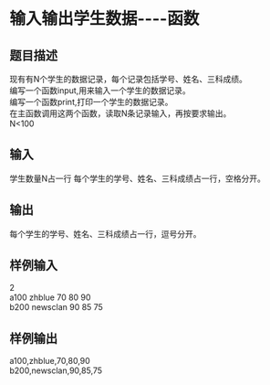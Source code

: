  # 输入输出学生数据----函数  
  
 ## 题目描述  
 现有有N个学生的数据记录，每个记录包括学号、姓名、三科成绩。  
 编写一个函数input,用来输入一个学生的数据记录。  
 编写一个函数print,打印一个学生的数据记录。  
 在主函数调用这两个函数，读取N条记录输入，再按要求输出。  
 N<100  
 ## 输入  
 学生数量N占一行 每个学生的学号、姓名、三科成绩占一行，空格分开。  
 ## 输出  
 每个学生的学号、姓名、三科成绩占一行，逗号分开。  
 ## 样例输入  
 2  
 a100 zhblue 70 80 90  
 b200 newsclan 90 85 75  
 ## 样例输出  
 a100,zhblue,70,80,90  
 b200,newsclan,90,85,75  
   
  
